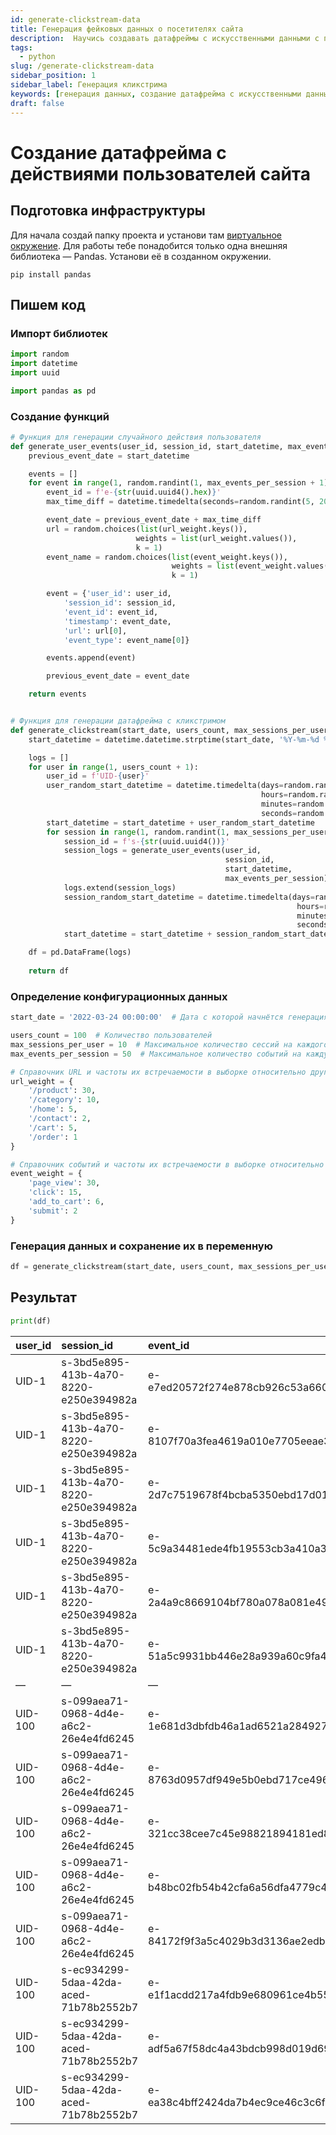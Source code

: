 ```yaml
---
id: generate-clickstream-data
title: Генерация фейковых данных о посетителях сайта
description:  Научись создавать датафреймы с искусственными данными с помощью Python. На полученных данных можно практиковаться в анализе и интерпретации информации.
tags:
  - python
slug: /generate-clickstream-data
sidebar_position: 1
sidebar_label: Генерация кликстрима
keywords: [генерация данных, создание датафрейма с искусственными данными]
draft: false
---
```


# Создание датафрейма с действиями пользователей сайта

## Подготовка инфраструктуры
Для начала создай папку проекта и установи там [виртуальное окружение](/docs/venv). Для работы тебе понадобится только одна внешняя библиотека — Pandas. Установи её в созданном окружении.

```shell
pip install pandas
```

## Пишем код

### Импорт библиотек

```python
import random
import datetime
import uuid

import pandas as pd
```

### Создание функций

```python
# Функция для генерации случайного действия пользователя
def generate_user_events(user_id, session_id, start_datetime, max_events_per_session):
    previous_event_date = start_datetime

    events = []
    for event in range(1, random.randint(1, max_events_per_session + 1)):
        event_id = f'e-{str(uuid.uuid4().hex)}'
        max_time_diff = datetime.timedelta(seconds=random.randint(5, 200))

        event_date = previous_event_date + max_time_diff
        url = random.choices(list(url_weight.keys()),
                            weights = list(url_weight.values()),
                            k = 1)
        event_name = random.choices(list(event_weight.keys()),
                                    weights = list(event_weight.values()),
                                    k = 1)

        event = {'user_id': user_id,
            'session_id': session_id,
            'event_id': event_id,
            'timestamp': event_date,
            'url': url[0],
            'event_type': event_name[0]}

        events.append(event)

        previous_event_date = event_date

    return events


# Функция для генерации датафрейма с кликстримом
def generate_clickstream(start_date, users_count, max_sessions_per_user, max_events_per_session):
    start_datetime = datetime.datetime.strptime(start_date, '%Y-%m-%d %H:%M:%S')

    logs = []
    for user in range(1, users_count + 1):
        user_id = f'UID-{user}'
        user_random_start_datetime = datetime.timedelta(days=random.randint(0, 30),
                                                        hours=random.randint(0, 23),
                                                        minutes=random.randint(0, 59),
                                                        seconds=random.randint(1, 59))
        start_datetime = start_datetime + user_random_start_datetime
        for session in range(1, random.randint(1, max_sessions_per_user + 1)):
            session_id = f's-{str(uuid.uuid4())}'
            session_logs = generate_user_events(user_id,
                                                session_id,
                                                start_datetime,
                                                max_events_per_session)
            logs.extend(session_logs)
            session_random_start_datetime = datetime.timedelta(days=random.randint(0, 30), 
                                                                hours=random.randint(0, 23),
                                                                minutes=random.randint(0, 59),
                                                                seconds=random.randint(1, 59))
            start_datetime = start_datetime + session_random_start_datetime

    df = pd.DataFrame(logs)
    
    return df
```

### Определение конфигурационных данных

```python
start_date = '2022-03-24 00:00:00'  # Дата с которой начнётся генерация событий

users_count = 100  # Количество пользователей
max_sessions_per_user = 10  # Максимальное количество сессий на каждого пользователя
max_events_per_session = 50  # Максимальное количество событий на каждую сессию

# Справочник URL и частоты их встречаемости в выборке относительно друг друга
url_weight = {
    '/product': 30,
    '/category': 10,
    '/home': 5,
    '/contact': 2,
    '/cart': 5,
    '/order': 1
}

# Справочник событий и частоты их встречаемости в выборке относительно друг друга
event_weight = {
    'page_view': 30, 
    'click': 15,
    'add_to_cart': 6,
    'submit': 2
}
```


### Генерация данных и сохранение их в переменную

```python
df = generate_clickstream(start_date, users_count, max_sessions_per_user, max_events_per_session)
```

## Результат

```python
print(df)
```

| user_id   | session_id                             | event_id                           | timestamp           | url       | event_type   |
|:----------|:---------------------------------------|:-----------------------------------|:--------------------|:----------|:-------------|
| UID-1     | s-3bd5e895-413b-4a70-8220-e250e394982a | e-e7ed20572f274e878cb926c53a6602e0 | 2022-04-20 01:18:37 | /product  | page_view    |
| UID-1     | s-3bd5e895-413b-4a70-8220-e250e394982a | e-8107f70a3fea4619a010e7705eeae392 | 2022-04-20 01:21:24 | /product  | click        |
| UID-1     | s-3bd5e895-413b-4a70-8220-e250e394982a | e-2d7c7519678f4bcba5350ebd17d01788 | 2022-04-20 01:23:11 | /cart     | page_view    |
| UID-1     | s-3bd5e895-413b-4a70-8220-e250e394982a | e-5c9a34481ede4fb19553cb3a410a3bd8 | 2022-04-20 01:25:03 | /product  | click        |
| UID-1     | s-3bd5e895-413b-4a70-8220-e250e394982a | e-2a4a9c8669104bf780a078a081e492cb | 2022-04-20 01:28:02 | /product  | click        |
| UID-1     | s-3bd5e895-413b-4a70-8220-e250e394982a | e-51a5c9931bb446e28a939a60c9fa427d | 2022-04-20 01:30:16 | /product  | add_to_cart  |
|    —      |     —                                  |     —                              |     —               |     —     |     —        |
| UID-100   | s-099aea71-0968-4d4e-a6c2-26e4e4fd6245 | e-1e681d3dbfdb46a1ad6521a284927e7b | 2024-05-09 09:40:38 | /product  | click        |
| UID-100   | s-099aea71-0968-4d4e-a6c2-26e4e4fd6245 | e-8763d0957df949e5b0ebd717ce496ca1 | 2024-05-09 09:42:13 | /order    | page_view    |
| UID-100   | s-099aea71-0968-4d4e-a6c2-26e4e4fd6245 | e-321cc38cee7c45e98821894181ed8607 | 2024-05-09 09:44:24 | /product  | add_to_cart  |
| UID-100   | s-099aea71-0968-4d4e-a6c2-26e4e4fd6245 | e-b48bc02fb54b42cfa6a56dfa4779c436 | 2024-05-09 09:47:17 | /product  | click        |
| UID-100   | s-099aea71-0968-4d4e-a6c2-26e4e4fd6245 | e-84172f9f3a5c4029b3d3136ae2edb316 | 2024-05-09 09:47:35 | /product  | page_view    |
| UID-100   | s-ec934299-5daa-42da-aced-71b78b2552b7 | e-e1f1acdd217a4fdb9e680961ce4b55fa | 2024-05-11 01:39:40 | /product  | page_view    |
| UID-100   | s-ec934299-5daa-42da-aced-71b78b2552b7 | e-adf5a67f58dc4a43bdcb998d019d69c8 | 2024-05-11 01:42:18 | /category | click        |
| UID-100   | s-ec934299-5daa-42da-aced-71b78b2552b7 | e-ea38c4bff2424da7b4ec9ce46c3c6f71 | 2024-05-11 01:45:33 | /category | page_view    |